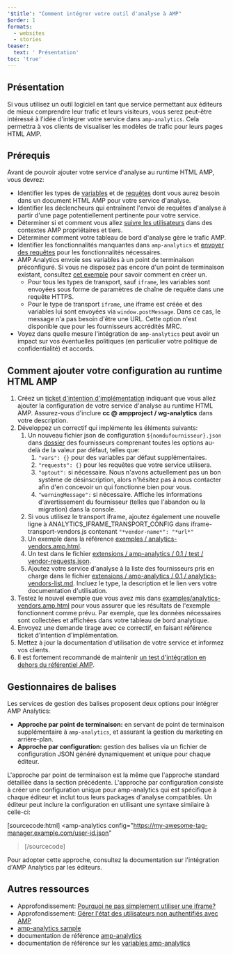 ```yaml
---
'$title': "Comment intégrer votre outil d'analyse à AMP"
$order: 1
formats:
  - websites
  - stories
teaser:
  text: ' Présentation'
toc: 'true'
---
```


<!--
This file is imported from https://github.com/ampproject/amphtml/blob/master/extensions/amp-analytics/integrating-analytics.md.
Please do not change this file.
If you have found a bug or an issue please
have a look and request a pull request there.
-->

## Présentation <a name="overview"></a>

Si vous utilisez un outil logiciel en tant que service permettant aux éditeurs de mieux comprendre leur trafic et leurs visiteurs, vous serez peut-être intéressé à l'idée d'intégrer votre service dans `amp-analytics`. Cela permettra à vos clients de visualiser les modèles de trafic pour leurs pages HTML AMP.

## Prérequis <a name="before-you-begin"></a>

Avant de pouvoir ajouter votre service d'analyse au runtime HTML AMP, vous devrez:

- Identifier les types de [variables](https://github.com/ampproject/amphtml/blob/master/extensions/amp-analytics/analytics-vars.md) et de [requêtes](https://github.com/ampproject/amphtml/blob/master/extensions/amp-analytics/amp-analytics.md#requests) dont vous aurez besoin dans un document HTML AMP pour votre service d'analyse.
- Identifier les déclencheurs qui entraînent l'envoi de requêtes d'analyse à partir d'une page potentiellement pertinente pour votre service.
- Déterminer si et comment vous allez [suivre les utilisateurs](https://github.com/ampproject/amphtml/blob/master/spec/amp-managing-user-state.md) dans des contextes AMP propriétaires et tiers.
- Déterminer comment votre tableau de bord d'analyse gère le trafic AMP.
- Identifier les fonctionnalités manquantes dans `amp-analytics` et [envoyer des requêtes](https://github.com/ampproject/amphtml/issues/new) pour les fonctionnalités nécessaires.
- AMP Analytics envoie ses variables à un point de terminaison préconfiguré. Si vous ne disposez pas encore d'un point de terminaison existant, consultez [cet exemple](https://github.com/ampproject/amp-publisher-sample#amp-analytics-sample) pour savoir comment en créer un.
  - Pour tous les types de transport, sauf `iframe`, les variables sont envoyées sous forme de paramètres de chaîne de requête dans une requête HTTPS.
  - Pour le type de transport `iframe`, une iframe est créée et des variables lui sont envoyées via `window.postMessage`. Dans ce cas, le message n'a pas besoin d'être une URL. Cette option n'est disponible que pour les fournisseurs accrédités MRC.
- Voyez dans quelle mesure l'intégration de `amp-analytics` peut avoir un impact sur vos éventuelles politiques (en particulier votre politique de confidentialité) et accords.

## Comment ajouter votre configuration au runtime HTML AMP <a name="adding-your-configuration-to-the-amp-html-runtime"></a>

1. Créez un [ticket d'intention d'implémentation](https://github.com/ampproject/amphtml/blob/master/extensions/amp-analytics/../../CONTRIBUTING.md#contributing-features) indiquant que vous allez ajouter la configuration de votre service d'analyse au runtime HTML AMP. Assurez-vous d'inclure **cc @ ampproject / wg-analytics** dans votre description.
2. Développez un correctif qui implémente les éléments suivants:
   1. Un nouveau fichier json de configuration `${nomdufournisseur}.json` dans [dossier](https://github.com/ampproject/amphtml/tree/master/extensions/amp-analytics/0.1/vendors) des fournisseurs comprenant toutes les options au-delà de la valeur par défaut, telles que:
      1. `"vars": {}` pour des variables par défaut supplémentaires.
      2. `"requests": {}` pour les requêtes que votre service utilisera.
      3. `"optout":` si nécessaire. Nous n'avons actuellement pas un bon système de désinscription, alors n'hésitez pas à nous contacter afin d'en concevoir un qui fonctionne bien pour vous.
      4. `"warningMessage":` si nécessaire. Affiche les informations d'avertissement du fournisseur (telles que l'abandon ou la migration) dans la console.
   2. Si vous utilisez le transport iframe, ajoutez également une nouvelle ligne à ANALYTICS_IFRAME_TRANSPORT_CONFIG dans iframe-transport-vendors.js contenant `"*vendor-name*": "*url*"`
   3. Un exemple dans la référence [exemples / analytics-vendors.amp.html](https://github.com/ampproject/amphtml/blob/master/extensions/amp-analytics/../../examples/analytics-vendors.amp.html).
   4. Un test dans le fichier [extensions / amp-analytics / 0.1 / test / vendor-requests.json](https://github.com/ampproject/amphtml/blob/master/extensions/amp-analytics/../../extensions/amp-analytics/0.1/test/vendor-requests.json).
   5. Ajoutez votre service d'analyse à la liste des fournisseurs pris en charge dans le fichier [extensions / amp-analytics / 0.1 / analytics-vendors-list.md](https://github.com/ampproject/amphtml/blob/master/extensions/amp-analytics/./analytics-vendors-list.md). Incluez le type, la description et le lien vers votre documentation d'utilisation.
3. Testez le nouvel exemple que vous avez mis dans [examples/analytics-vendors.amp.html](https://github.com/ampproject/amphtml/blob/master/extensions/amp-analytics/../../examples/analytics-vendors.amp.html) pour vous assurer que les résultats de l'exemple fonctionnent comme prévu. Par exemple, que les données nécessaires sont collectées et affichées dans votre tableau de bord analytique.
4. Envoyez une demande tirage avec ce correctif, en faisant référence ticket d'intention d'implémentation.
5. Mettez à jour la documentation d'utilisation de votre service et informez vos clients.
6. Il est fortement recommandé de maintenir [un test d'intégration en dehors du référentiel AMP](https://github.com/ampproject/amphtml/blob/master/extensions/amp-analytics/../../3p/README.md#adding-proper-integration-tests).

## Gestionnaires de balises <a name="tag-managers"></a>

Les services de gestion des balises proposent deux options pour intégrer AMP Analytics:

- **Approche par point de terminaison:** en servant de point de terminaison supplémentaire à `amp-analytics`, et assurant la gestion du marketing en arrière-plan.
- **Approche par configuration:** gestion des balises via un fichier de configuration JSON généré dynamiquement et unique pour chaque éditeur.

L'approche par point de terminaison est la même que l'approche standard détaillée dans la section précédente. L'approche par configuration consiste à créer une configuration unique pour amp-analytics qui est spécifique à chaque éditeur et inclut tous leurs packages d'analyse compatibles. Un éditeur peut inclure la configuration en utilisant une syntaxe similaire à celle-ci:

[sourcecode:html]
<amp-analytics
config="https://my-awesome-tag-manager.example.com/user-id.json"

> </amp-analytics>
> [/sourcecode]

Pour adopter cette approche, consultez la documentation sur l'intégration d'AMP Analytics par les éditeurs.

## Autres ressources <a name="further-resources"></a>

- Approfondissement: [Pourquoi ne pas simplement utiliser une iframe?](https://github.com/ampproject/amphtml/blob/master/extensions/amp-analytics/why-not-iframe.md)
- Approfondissement: [Gérer l'état des utilisateurs non authentifiés avec AMP](https://github.com/ampproject/amphtml/blob/master/spec/amp-managing-user-state.md)
- [amp-analytics sample](https://github.com/ampproject/amp-publisher-sample#amp-analytics-sample)
- documentation de référence [amp-analytics](https://amp.dev/documentation/components/amp-analytics)
- documentation de référence sur les [variables amp-analytics](https://github.com/ampproject/amphtml/blob/master/extensions/amp-analytics/analytics-vars.md)
